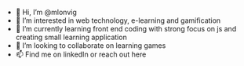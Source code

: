 - 👋 Hi, I’m @mlonvig
- 👀 I’m interested in web technology, e-learning and gamification
- 🌱 I’m currently learning front end coding with strong focus on js and creating small learning application
- 💞️ I’m looking to collaborate on learning games
- 📫 Find me on linkedIn or reach out here

<!---
mlonvig/mlonvig is a ✨ special ✨ repository because its `README.md` (this file) appears on your GitHub profile.
You can click the Preview link to take a look at your changes.
--->

